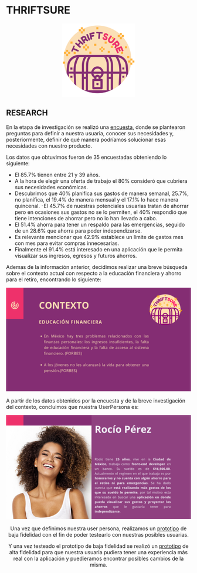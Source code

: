 # THRIFTSURE

<div style="text-align:center"><img src="IMG/logo_finanzas-02.png" width="200"></div>

## RESEARCH

En la etapa de investigación se realizó una [encuesta](https://docs.google.com/forms/d/e/1FAIpQLSfS0lXYoexZ70SVpinzMgoBVH-CAVXzXkmNaE7N3wdJZhWcyg/viewform), donde se plantearon preguntas para definir a nuestra usuaria, conocer sus necesidades y, posteriormente, definir de qué manera podríamos solucionar esas necesidades con nuestro producto.

Los datos que obtuvimos fueron de 35 encuestadas obteniendo lo siguiente:

- El 85.7% tienen entre 21 y 39 años.
- A la hora de elegir una oferta de trabajo el 80% consideró que cubriera sus necesidades económicas.
- Descubrimos que 40% planifica sus gastos de manera semanal, 25.7%, no planifica, el 19.4% de manera mensual y  el 17.1% lo hace manera quincenal.
-El 45.7% de nuestras potenciales usuarias tratan de ahorrar pero en ocasiones sus gastos no se lo permiten, el 40% respondió que tiene intenciones de ahorrar pero no lo han llevado a cabo.
- El 51.4% ahorra para tener un respaldo para las emergencias, seguido de un 28.6% que ahorra para poder independizarse.
- Es relevante mencionar que 42.9% establece un límite de gastos mes con mes para evitar compras innecesarias.
- Finalmente el 91.4% está interesado en una aplicación que le permita visualizar sus ingresos, egresos y futuros ahorros.

Ademas de la información anterior, decidimos realizar una breve búsqueda sobre el contexto actual con respecto a la educación financiera y ahorro para el retiro, encontrando lo siguiente:

<div style="text-align:center"><img src="IMG/contexto.png" width="800"></div>

A partir de los datos obtenidos por la encuesta y de la breve investigación del contexto, concluimos que nuestra UserPersona es:


<div style="text-align:center"><img src="IMG/user-persona.png" width="800"><div>


Una vez que definimos nuestra user persona, realizamos un [prototipo](https://marvelapp.com/c155ec1/screen/59606621) de baja fidelidad con el fin de poder testearlo con nuestras posibles usuarias. 



Y una vez testeado el prototipo de baja fidelidad se realizó un [prototipo](https://marvelapp.com/1g33f386) de alta fidelidad para que nuestra usuaria pudiera tener una experiencia más real con la aplicación y puedieramos encontrar posibles cambios de la misma.